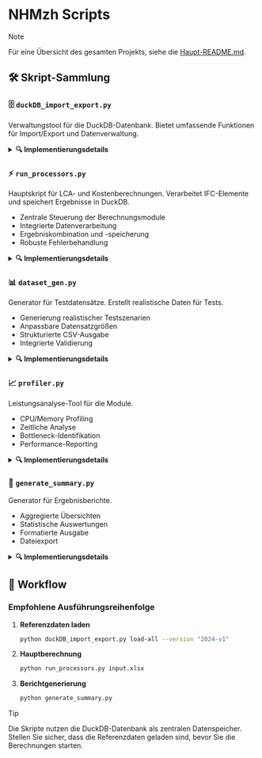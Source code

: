 # NHMzh Scripts

> [!NOTE]
> Für eine Übersicht des gesamten Projekts, siehe die [Haupt-README.md](../README.md).

## 🛠️ Skript-Sammlung

### 🗄️ `duckDB_import_export.py`

Verwaltungstool für die DuckDB-Datenbank. Bietet umfassende Funktionen für Import/Export und Datenverwaltung.

<details>
<summary><b>🔍 Implementierungsdetails</b></summary>

#### 📋 Hauptfunktionen

- **Referenzdaten laden**

  ```bash
  # Alle Referenzdaten laden
  python duckDB_import_export.py load-all --version "2024-v1"

  # KBOB-Daten laden
  python duckDB_import_export.py load-kbob KBOB.csv "2024-v1"

  # Lebensdauer-Daten laden
  python duckDB_import_export.py load-life amortization_periods.csv

  # Material-Mappings laden
  python duckDB_import_export.py load-mappings mappings.json
  ```

- **Daten exportieren/importieren**

  ```bash
  # Datenbank exportieren
  python duckDB_import_export.py export backup_dir

  # Datenbank importieren
  python duckDB_import_export.py import backup_dir
  ```

#### 🔧 Datenbank-Features

- Transaktionssicherheit
- Versionskontrolle für KBOB-Daten
- Automatische Indizierung
- Fehlerprotokollierung
- Batch-Verarbeitung

#### ⚠️ Fehlerbehandlung

- Datenvalidierung
- Transaktions-Rollback
- Detaillierte Fehlerprotokolle
- Automatische Bereinigung

</details>

### ⚡ `run_processors.py`

Hauptskript für LCA- und Kostenberechnungen. Verarbeitet IFC-Elemente und speichert Ergebnisse in DuckDB.

- Zentrale Steuerung der Berechnungsmodule
- Integrierte Datenverarbeitung
- Ergebniskombination und -speicherung
- Robuste Fehlerbehandlung

<details>
<summary><b>🔍 Implementierungsdetails</b></summary>

#### �� Hauptfunktionen

- Verarbeitung von IFC-Elementen
- Integration mit Referenzdaten
- Berechnung von Umweltindikatoren und Kosten
- Export nach DuckDB und optional MinIO

#### 🔧 Verwendung

```bash
python run_processors.py <Pfad_zur_Eingabedatei>
```

#### ⚙️ Prozessablauf

1. Laden der Eingabedaten
2. Initialisierung der DuckDB-Verbindung
3. LCA-Berechnung
4. Kostenberechnung
5. Speicherung in DuckDB
6. Optionaler Export als Parquet
</details>

### 📊 `dataset_gen.py`

Generator für Testdatensätze. Erstellt realistische Daten für Tests.

- Generierung realistischer Testszenarien
- Anpassbare Datensatzgrößen
- Strukturierte CSV-Ausgabe
- Integrierte Validierung

<details>
<summary><b>🔍 Implementierungsdetails</b></summary>

#### 📋 Hauptfunktionen

- Generierung von IFC-Elementen
- Erstellung von Materialdaten
- Validierung der Testdaten

#### 🔧 Verwendung

```bash
python dataset_gen.py
```

#### 📝 Generierte Daten

- IFC-Elemente
- Materialdaten
- eBKP-H Codes
</details>

### 📈 `profiler.py`

Leistungsanalyse-Tool für die Module.

- CPU/Memory Profiling
- Zeitliche Analyse
- Bottleneck-Identifikation
- Performance-Reporting

<details>
<summary><b>🔍 Implementierungsdetails</b></summary>

#### 📋 Hauptfunktionen

- Performance-Profiling
- Speicheranalyse
- Bottleneck-Identifikation

#### 🔧 Verwendung

```bash
python profiler.py <Pfad_zur_Eingabedatei>
```

#### 📊 Analysebereiche

- Ausführungszeiten
- Speichernutzung
- Datenbankoperationen
</details>

### 📑 `generate_summary.py`

Generator für Ergebnisberichte.

- Aggregierte Übersichten
- Statistische Auswertungen
- Formatierte Ausgabe
- Dateiexport

<details>
<summary><b>🔍 Implementierungsdetails</b></summary>

#### �� Hauptfunktionen

- Auslesen der DuckDB-Daten
- Statistische Auswertung
- Berichtgenerierung

#### 🔧 Verwendung

```bash
python generate_summary.py
```

#### �� Berichtsinhalte

- Projektübersicht
- LCA-Ergebnisse
- Kostenanalyse
- Fehlerstatistiken
</details>

## 🔄 Workflow

### Empfohlene Ausführungsreihenfolge

1. **Referenzdaten laden**

   ```bash
   python duckDB_import_export.py load-all --version "2024-v1"
   ```

2. **Hauptberechnung**

   ```bash
   python run_processors.py input.xlsx
   ```

3. **Berichtgenerierung**

   ```bash
   python generate_summary.py
   ```

> [!TIP]
> Die Skripte nutzen die DuckDB-Datenbank als zentralen Datenspeicher. Stellen Sie sicher, dass die Referenzdaten geladen sind, bevor Sie die Berechnungen starten.
